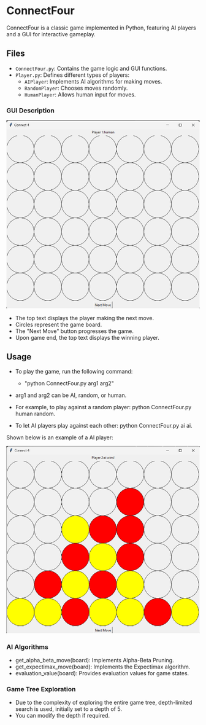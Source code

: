 # ConnectFour

ConnectFour is a classic game implemented in Python, featuring AI players and a GUI for interactive gameplay.

## Files

- `ConnectFour.py`: Contains the game logic and GUI functions.
- `Player.py`: Defines different types of players:
  - `AIPlayer`: Implements AI algorithms for making moves.
  - `RandomPlayer`: Chooses moves randomly.
  - `HumanPlayer`: Allows human input for moves.

### GUI Description
![img1.png](./images/img1.png)
- The top text displays the player making the next move.
- Circles represent the game board.
- The "Next Move" button progresses the game.
- Upon game end, the top text displays the winning player.

## Usage

- To play the game, run the following command:
  - "python ConnectFour.py arg1 arg2"

- arg1 and arg2 can be AI, random, or human.
- For example, to play against a random player: python ConnectFour.py human random.
- To let AI players play against each other: python ConnectFour.py ai ai.

Shown below is an example of a AI player:

![img2.png](./images/img2.png)
  
### AI Algorithms
- get_alpha_beta_move(board): Implements Alpha-Beta Pruning.
- get_expectimax_move(board): Implements the Expectimax algorithm.
- evaluation_value(board): Provides evaluation values for game states.
  
### Game Tree Exploration
- Due to the complexity of exploring the entire game tree, depth-limited search is used, initially set to a depth of 5.
- You can modify the depth if required.


